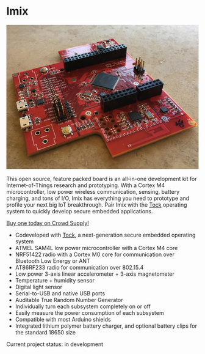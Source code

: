 Imix
====

![Imix](media/imix-on-table.jpg)

This open source, feature packed board is an all-in-one development kit for
Internet-of-Things research and prototyping. With a Cortex M4 microcontroller,
low power wireless communication, sensing, battery charging, and tons of I/O,
Imix has everything you need to prototype and profile your next big IoT
breakthrough. Pair Imix with the [Tock](http://github.com/helena-project/tock)
operating system to quickly develop secure embedded applications.

[Buy one today on Crowd Supply!](https://www.crowdsupply.com/helena-project/imix)

- Codeveloped with [Tock](http://github.com/helena-project/tock), a next-generation secure embedded operating system
- ATMEL SAM4L low power microcontroller with a Cortex M4 core
- NRF51422 radio with a Cortex M0 core for communication over Bluetooth Low Energy or ANT
- AT86RF233 radio for communication over 802.15.4
- Low power 3-axis linear accelerometer + 3-axis magnetometer
- Temperature + humidity sensor
- Digital light sensor
- Serial-to-USB and native USB ports
- Auditable True Random Number Generator
- Individually turn each subsystem completely on or off
- Easily measure the power consumption of each subsystem
- Compatible with most Arduino shields
- Integrated lithium polymer battery charger, and optional battery clips for the standard 18650 size

Current project status: in development
